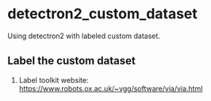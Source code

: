 # detectron2_custom_dataset
Using detectron2 with labeled custom dataset.
## Label the custom dataset
1. Label toolkit website:
https://www.robots.ox.ac.uk/~vgg/software/via/via.html
